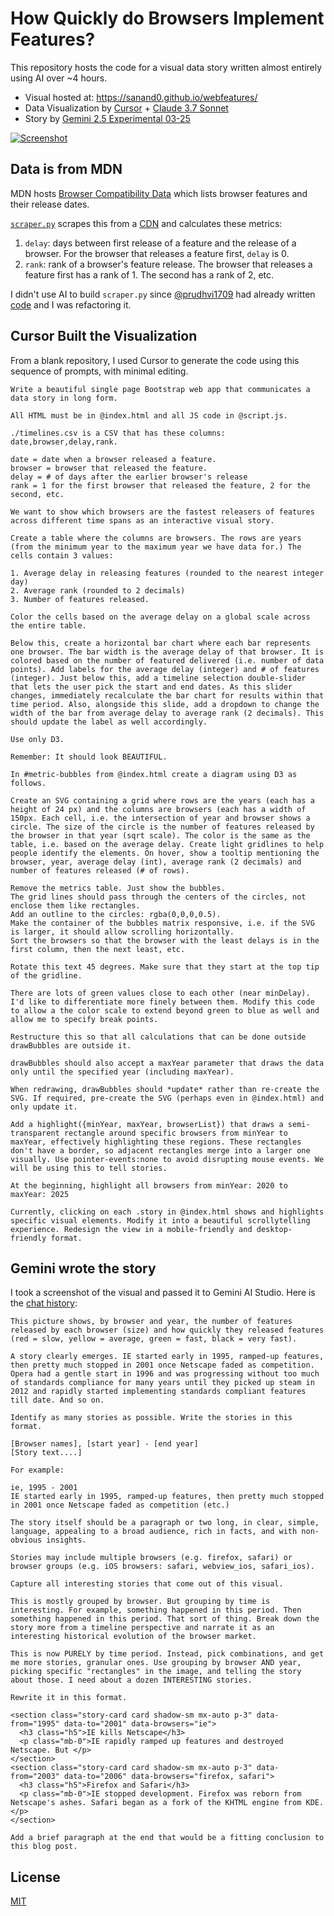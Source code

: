 # How Quickly do Browsers Implement Features?

This repository hosts the code for a visual data story written almost entirely using AI over ~4 hours.

- Visual hosted at: <https://sanand0.github.io/webfeatures/>
- Data Visualization by [Cursor](https://www.cursor.com/) + [Claude 3.7 Sonnet](https://www.anthropic.com/news/claude-3-7-sonnet)
- Story by [Gemini 2.5 Experimental 03-25](https://blog.google/technology/google-deepmind/gemini-model-thinking-updates-march-2025/)

[![Screenshot](screenshot.webp)](https://sanand0.github.io/webfeatures/)

## Data is from MDN

MDN hosts [Browser Compatibility Data](https://github.com/mdn/browser-compat-data) which lists browser features and their release dates.

[`scraper.py`](scraper.py) scrapes this from a [CDN](https://cdn.jsdelivr.net/npm/@mdn/browser-compat-data@6.0.0/) and calculates these metrics:

1. `delay`: days between first release of a feature and the release of a browser. For the browser that releases a feature first, `delay` is 0.
2. `rank`: rank of a browser's feature release. The browser that releases a feature first has a rank of 1. The second has a rank of 2, etc.

I didn't use AI to build `scraper.py` since [@prudhvi1709](https://github.com/prudhvi1709/) had already written [code](https://github.com/prudhvi1709/webfeatures) and I was refactoring it.

## Cursor Built the Visualization

From a blank repository, I used Cursor to generate the code using this sequence of prompts, with minimal editing.

```
Write a beautiful single page Bootstrap web app that communicates a data story in long form.

All HTML must be in @index.html and all JS code in @script.js.

./timelines.csv is a CSV that has these columns: date,browser,delay,rank.

date = date when a browser released a feature.
browser = browser that released the feature.
delay = # of days after the earlier browser's release
rank = 1 for the first browser that released the feature, 2 for the second, etc.

We want to show which browsers are the fastest releasers of features across different time spans as an interactive visual story.

Create a table where the columns are browsers. The rows are years (from the minimum year to the maximum year we have data for.) The cells contain 3 values:

1. Average delay in releasing features (rounded to the nearest integer day)
2. Average rank (rounded to 2 decimals)
3. Number of features released.

Color the cells based on the average delay on a global scale across the entire table.

Below this, create a horizontal bar chart where each bar represents one browser. The bar width is the average delay of that browser. It is colored based on the number of featured delivered (i.e. number of data points). Add labels for the average delay (integer) and # of features (integer). Just below this, add a timeline selection double-slider that lets the user pick the start and end dates. As this slider changes, immediately recalculate the bar chart for results within that time period. Also, alongside this slide, add a dropdown to change the width of the bar from average delay to average rank (2 decimals). This should update the label as well accordingly.

Use only D3.

Remember: It should look BEAUTIFUL.
```

```
In #metric-bubbles from @index.html create a diagram using D3 as follows.

Create an SVG containing a grid where rows are the years (each has a height of 24 px) and the columns are browsers (each has a width of 150px. Each cell, i.e. the intersection of year and browser shows a circle. The size of the circle is the number of features released by the browser in that year (sqrt scale). The color is the same as the table, i.e. based on the average delay. Create light gridlines to help people identify the elements. On hover, show a tooltip mentioning the browser, year, average delay (int), average rank (2 decimals) and number of features released (# of rows).
```

```
Remove the metrics table. Just show the bubbles.
The grid lines should pass through the centers of the circles, not enclose them like rectangles.
Add an outline to the circles: rgba(0,0,0,0.5).
Make the container of the bubbles matrix responsive, i.e. if the SVG is larger, it should allow scrolling horizontally.
Sort the browsers so that the browser with the least delays is in the first column, then the next least, etc.
```

```
Rotate this text 45 degrees. Make sure that they start at the top tip of the gridline.
```

```
There are lots of green values close to each other (near minDelay). I'd like to differentiate more finely between them. Modify this code to allow a the color scale to extend beyond green to blue as well and allow me to specify break points.
```

```
Restructure this so that all calculations that can be done outside drawBubbles are outside it.

drawBubbles should also accept a maxYear parameter that draws the data only until the specified year (including maxYear).

When redrawing, drawBubbles should *update* rather than re-create the SVG. If required, pre-create the SVG (perhaps even in @index.html) and only update it.

Add a highlight({minYear, maxYear, browserList}) that draws a semi-transparent rectangle around specific browsers from minYear to maxYear, effectively highlighting these regions. These rectangles don't have a border, so adjacent rectangles merge into a larger one visually. Use pointer-events:none to avoid disrupting mouse events. We will be using this to tell stories.

At the beginning, highlight all browsers from minYear: 2020 to maxYear: 2025
```

```
Currently, clicking on each .story in @index.html shows and highlights specific visual elements. Modify it into a beautiful scrollytelling experience. Redesign the view in a mobile-friendly and desktop-friendly format.
```

## Gemini wrote the story

I took a screenshot of the visual and passed it to Gemini AI Studio. Here is the [chat history](https://aistudio.google.com/app/prompts?state=%7B%22ids%22:%5B%221zdrvHulkCetwiaObMmQqrO_bFJhnIBlO%22%5D,%22action%22:%22open%22,%22userId%22:%22108207362455575853987%22,%22resourceKeys%22:%7B%7D%7D&usp=sharing):

```
This picture shows, by browser and year, the number of features released by each browser (size) and how quickly they released features (red = slow, yellow = average, green = fast, black = very fast).

A story clearly emerges. IE started early in 1995, ramped-up features, then pretty much stopped in 2001 once Netscape faded as competition. Opera had a gentle start in 1996 and was progressing without too much of standards compliance for many years until they picked up steam in 2012 and rapidly started implementing standards compliant features till date. And so on.

Identify as many stories as possible. Write the stories in this format.

[Browser names], [start year] - [end year]
[Story text....]

For example:

ie, 1995 - 2001
IE started early in 1995, ramped-up features, then pretty much stopped in 2001 once Netscape faded as competition (etc.)

The story itself should be a paragraph or two long, in clear, simple, language, appealing to a broad audience, rich in facts, and with non-obvious insights.

Stories may include multiple browsers (e.g. firefox, safari) or browser groups (e.g. iOS browsers: safari, webview_ios, safari_ios).

Capture all interesting stories that come out of this visual.
```

```
This is mostly grouped by browser. But grouping by time is interesting. For example, something happened in this period. Then something happened in this period. That sort of thing. Break down the story more from a timeline perspective and narrate it as an interesting historical evolution of the browser market.
```

```
This is now PURELY by time period. Instead, pick combinations, and get me more stories, granular ones. Use grouping by browser AND year, picking specific "rectangles" in the image, and telling the story about those. I need about a dozen INTERESTING stories.
```

```
Rewrite it in this format.

<section class="story-card card shadow-sm mx-auto p-3" data-from="1995" data-to="2001" data-browsers="ie">
  <h3 class="h5">IE kills Netscape</h3>
  <p class="mb-0">IE rapidly ramped up features and destroyed Netscape. But </p>
</section>
<section class="story-card card shadow-sm mx-auto p-3" data-from="2003" data-to="2006" data-browsers="firefox, safari">
  <h3 class="h5">Firefox and Safari</h3>
  <p class="mb-0">IE stopped development. Firefox was reborn from Netscape's ashes. Safari began as a fork of the KHTML engine from KDE.</p>
</section>
```

```
Add a brief paragraph at the end that would be a fitting conclusion to this blog post.
```

## License

[MIT](LICENSE)
